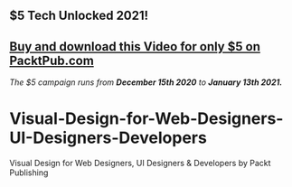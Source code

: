 ## $5 Tech Unlocked 2021!
[Buy and download this Video for only $5 on PacktPub.com](https://www.packtpub.com/product/visual-design-for-web-designers-ui-designers-and-developers-video/9781800200852)
-----
*The $5 campaign         runs from __December 15th 2020__ to __January 13th 2021.__*

# Visual-Design-for-Web-Designers-UI-Designers-Developers
Visual Design for Web Designers, UI Designers &amp; Developers by Packt Publishing
